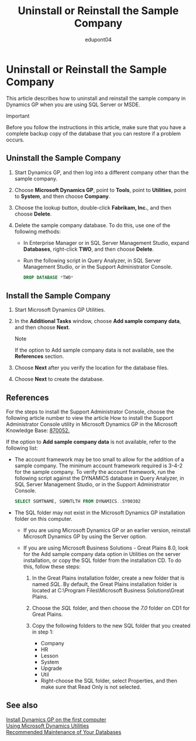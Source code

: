 ﻿---
title: Uninstall or Reinstall the Sample Company
description: Learn how to uninstall and reinstall the sample company in Dynamics GP when you are using SQL Server or MSDE.
ms.date: 10/23/2020
ms.topic: article
ms.prod: dynamics-gp
author: edupont04
ms.author: edupont
---

# Uninstall or Reinstall the Sample Company

This article describes how to uninstall and reinstall the sample company in Dynamics GP when you are using SQL Server or MSDE.

> [!IMPORTANT]
> Before you follow the instructions in this article, make sure that you have a complete backup copy of the database that you can restore if a problem occurs.

## Uninstall the Sample Company

1. Start Dynamics GP, and then log into a different company other than the sample company.

2. Choose **Microsoft Dynamics GP**, point to **Tools**, point to **Utilities**, point to **System**, and then choose **Company**.

3. Choose the lookup button, double-click **Fabrikam, Inc.**, and then choose **Delete**.

4. Delete the sample company database. To do this, use one of the following methods:

    - In Enterprise Manager or in SQL Server Management Studio, expand **Databases**, right-click **TWO**, and then choose **Delete**.

    - Run the following script in Query Analyzer, in SQL Server Management Studio, or in the Support Administrator Console.

        ```sql
        DROP DATABASE *TWO*
        ```

## Install the Sample Company

1. Start Microsoft Dynamics GP Utilities.

2. In the **Additional Tasks** window, choose **Add sample company data**, and then choose **Next**.
    > [!NOTE]
    > If the option to Add sample company data is not available, see the **References** section.

3. Choose **Next** after you verify the location for the database files.

4. Choose **Next** to create the database.

## References

For the steps to install the Support Administrator Console, choose the following article number to view the article How to install the Support Administrator Console utility in Microsoft Dynamics GP in the Microsoft Knowledge Base:
[870052.](http://vkbexternal/VKBWebService/ViewContent.aspx?scid=kb%3bEN-US%3b870052&PortalId=1)

If the option to **Add sample company data** is not available, refer to the following list:

- The account framework may be too small to allow for the addition of a sample company. The minimum account framework required is 3-4-2 for the sample company. To verify the account framework, run the following script against the DYNAMICS database in Query Analyzer, in SQL Server Management Studio, or in the Support Administrator Console.

    ```sql
    SELECT SGMTNAME, SGMNTLTH FROM DYNAMICS..SY00302

- The SQL folder may not exist in the Microsoft Dynamics GP installation folder on this computer.

  - If you are using Microsoft Dynamics GP or an earlier version, reinstall Microsoft Dynamics GP by using the Server option.
  - If you are using Microsoft Business Solutions - Great Plains 8.0, look for the Add sample company data option in Utilities on the server installation, or copy the SQL folder from the installation CD. To do this, follow these steps:

    1. In the Great Plains installation folder, create a new folder that is named *SQL*. By default, the Great Plains installation folder is located at C:\\Program Files\\Microsoft Business Solutions\\Great Plains.

    2. Choose the *SQL* folder, and then choose the *7.0* folder on CD1 for Great Plains.

    3. Copy the following folders to the new SQL folder that you created in step 1:

        - Company
        - HR
        - Lesson
        - System
        - Upgrade
        - Util
        - Right-choose the SQL folder, select Properties, and then make sure that Read Only is not selected.

## See also

[Install Dynamics GP on the first computer](installing-on-first-computer.md)  
[Using Microsoft Dynamics Utilities](using-microsoft-dynamics-utilities.md)  
[Recommended Maintenance of Your Databases](database-maintenance-recommendations.md)  
